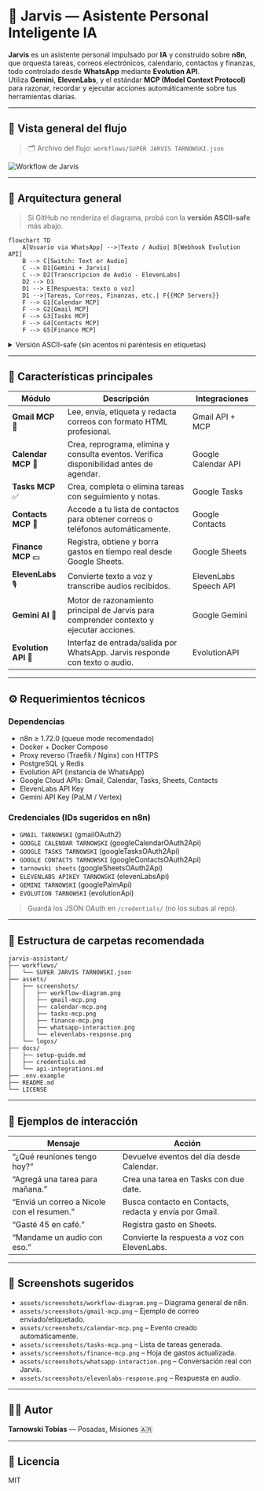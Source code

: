 
# 🧠 Jarvis — Asistente Personal Inteligente IA

**Jarvis** es un asistente personal impulsado por **IA** y construido sobre **n8n**, que orquesta tareas, correos electrónicos, calendario, contactos y finanzas, todo controlado desde **WhatsApp** mediante **Evolution API**.  
Utiliza **Gemini**, **ElevenLabs**, y el estándar **MCP (Model Context Protocol)** para razonar, recordar y ejecutar acciones automáticamente sobre tus herramientas diarias.

---

## 📸 Vista general del flujo

> 🗂️ Archivo del flujo: `workflows/SUPER JARVIS TARNOWSKI.json`

![Workflow de Jarvis](./assets/screenshots/workflow-diagram.png)

---

## 🧩 Arquitectura general

> Si GitHub no renderiza el diagrama, probá con la **versión ASCII-safe** más abajo.

```mermaid
flowchart TD
    A[Usuario via WhatsApp] -->|Texto / Audio| B[Webhook Evolution API]
    B --> C[Switch: Text or Audio]
    C --> D1[Gemini + Jarvis]
    C --> D2[Transcripcion de Audio - ElevenLabs]
    D2 --> D1
    D1 --> E[Respuesta: texto o voz]
    D1 -->|Tareas, Correos, Finanzas, etc.| F{{MCP Servers}}
    F --> G1[Calendar MCP]
    F --> G2[Gmail MCP]
    F --> G3[Tasks MCP]
    F --> G4[Contacts MCP]
    F --> G5[Finance MCP]
```
<details>
<summary>Versión ASCII-safe (sin acentos ni paréntesis en etiquetas)</summary>

```mermaid
flowchart TD
    A[Usuario via WhatsApp] -->|Texto o Audio| B[Webhook Evolution API]
    B --> C[Switch: Text or Audio]
    C --> D1[Gemini + Jarvis]
    C --> D2[Transcripcion Audio - ElevenLabs]
    D2 --> D1
    D1 --> E[Respuesta: texto o voz]
    D1 -->|Tareas, Correos, Finanzas, etc.| F{{MCP Servers}}
    F --> G1[Calendar MCP]
    F --> G2[Gmail MCP]
    F --> G3[Tasks MCP]
    F --> G4[Contacts MCP]
    F --> G5[Finance MCP]
```
</details>

---

## 🚀 Características principales

| Módulo | Descripción | Integraciones |
|--------|--------------|---------------|
| **Gmail MCP** 📧 | Lee, envía, etiqueta y redacta correos con formato HTML profesional. | Gmail API + MCP |
| **Calendar MCP** 📅 | Crea, reprograma, elimina y consulta eventos. Verifica disponibilidad antes de agendar. | Google Calendar API |
| **Tasks MCP** ✅ | Crea, completa o elimina tareas con seguimiento y notas. | Google Tasks |
| **Contacts MCP** 👥 | Accede a tu lista de contactos para obtener correos o teléfonos automáticamente. | Google Contacts |
| **Finance MCP** 💵 | Registra, obtiene y borra gastos en tiempo real desde Google Sheets. | Google Sheets |
| **ElevenLabs** 🎙️ | Convierte texto a voz y transcribe audios recibidos. | ElevenLabs Speech API |
| **Gemini AI** 🧠 | Motor de razonamiento principal de Jarvis para comprender contexto y ejecutar acciones. | Google Gemini |
| **Evolution API** 💬 | Interfaz de entrada/salida por WhatsApp. Jarvis responde con texto o audio. | EvolutionAPI |

---

## ⚙️ Requerimientos técnicos

### Dependencias
- n8n ≥ 1.72.0 (queue mode recomendado)
- Docker + Docker Compose
- Proxy reverso (Traefik / Nginx) con HTTPS
- PostgreSQL y Redis
- Evolution API (instancia de WhatsApp)
- Google Cloud APIs: Gmail, Calendar, Tasks, Sheets, Contacts
- ElevenLabs API Key
- Gemini API Key (PaLM / Vertex)

### Credenciales (IDs sugeridos en n8n)
- `GMAIL TARNOWSKI` (gmailOAuth2)  
- `GOOGLE CALENDAR TARNOWSKI` (googleCalendarOAuth2Api)  
- `GOOGLE TASKS TARNOWSKI` (googleTasksOAuth2Api)  
- `GOOGLE CONTACTS TARNOWSKI` (googleContactsOAuth2Api)  
- `tarnowski sheets` (googleSheetsOAuth2Api)  
- `ELEVENLABS APIKEY TARNOWSKI` (elevenLabsApi)  
- `GEMINI TARNOWSKI` (googlePalmApi)  
- `EVOLUTION TARNOWSKI` (evolutionApi)

> Guardá los JSON OAuth en `/credentials/` (no los subas al repo).

---

## 🧱 Estructura de carpetas recomendada

```
jarvis-assistant/
├── workflows/
│   └── SUPER JARVIS TARNOWSKI.json
├── assets/
│   ├── screenshots/
│   │   ├── workflow-diagram.png
│   │   ├── gmail-mcp.png
│   │   ├── calendar-mcp.png
│   │   ├── tasks-mcp.png
│   │   ├── finance-mcp.png
│   │   ├── whatsapp-interaction.png
│   │   └── elevenlabs-response.png
│   └── logos/
├── docs/
│   ├── setup-guide.md
│   ├── credentials.md
│   └── api-integrations.md
├── .env.example
├── README.md
└── LICENSE
```

---

## 💬 Ejemplos de interacción

| Mensaje | Acción |
|--------|--------|
| “¿Qué reuniones tengo hoy?” | Devuelve eventos del día desde Calendar. |
| “Agregá una tarea para mañana.” | Crea una tarea en Tasks con due date. |
| “Enviá un correo a Nicole con el resumen.” | Busca contacto en Contacts, redacta y envía por Gmail. |
| “Gasté 45 en café.” | Registra gasto en Sheets. |
| “Mandame un audio con eso.” | Convierte la respuesta a voz con ElevenLabs. |

---

## 🧾 Screenshots sugeridos

- `assets/screenshots/workflow-diagram.png` – Diagrama general de n8n.  
- `assets/screenshots/gmail-mcp.png` – Ejemplo de correo enviado/etiquetado.  
- `assets/screenshots/calendar-mcp.png` – Evento creado automáticamente.  
- `assets/screenshots/tasks-mcp.png` – Lista de tareas generada.  
- `assets/screenshots/finance-mcp.png` – Hoja de gastos actualizada.  
- `assets/screenshots/whatsapp-interaction.png` – Conversación real con Jarvis.  
- `assets/screenshots/elevenlabs-response.png` – Respuesta en audio.  

---

## 👨‍💻 Autor

**Tarnowski Tobías** — Posadas, Misiones 🇦🇷

---

## 🧾 Licencia

MIT
